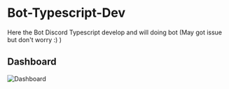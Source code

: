 # Bot-Typescript-Dev
Here the Bot Discord Typescript develop and will doing bot (May got issue but don't worry :) )

## Dashboard
![Dashboard](https://repobeats.axiom.co/api/embed/3881eb629c3ae5e5d5d5be60bcb69f26cd7548de.svg "Repobeats analytics image")
